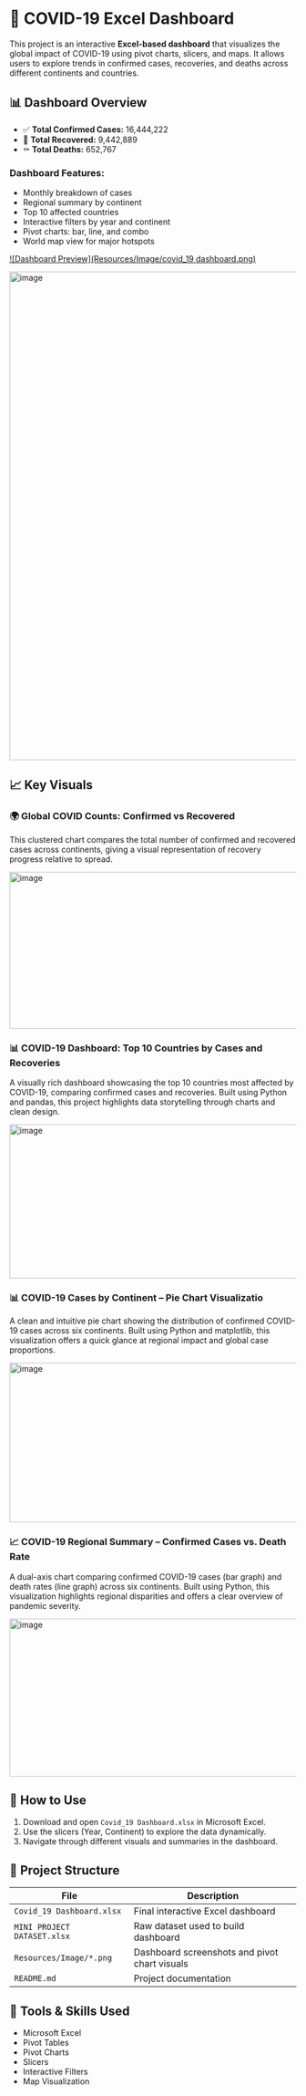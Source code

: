 # 🦠 COVID-19 Excel Dashboard
This project is an interactive **Excel-based dashboard** that visualizes the global impact of COVID-19 using pivot charts, slicers, and maps. It allows users to explore trends in confirmed cases, recoveries, and deaths across different continents and countries.


## 📊 Dashboard Overview

- ✅ **Total Confirmed Cases:** 16,444,222  
- 💉 **Total Recovered:** 9,442,889  
- ⚰️ **Total Deaths:** 652,767  

### Dashboard Features:
- Monthly breakdown of cases
- Regional summary by continent
- Top 10 affected countries
- Interactive filters by year and continent
- Pivot charts: bar, line, and combo
- World map view for major hotspots

[![Dashboard Preview](Resources/Image/covid_19 dashboard.png)](https://github.com/Mohit-kr-singh/Covid_19_Dashboard/blob/512174497f52f5199815d5c2754f45a884754900/Resources/Image/covid_19%20dashboard.png)

<img width="1887" height="857" alt="image" src="https://github.com/user-attachments/assets/b65cf753-d7a1-4764-8770-e030c4d0b2cc" />

## 📈 Key Visuals

### 🌍 Global COVID Counts: Confirmed vs Recovered

This clustered chart compares the total number of confirmed and recovered cases across continents, giving a visual representation of recovery progress relative to spread.

<img width="517" height="275" alt="image" src="https://github.com/user-attachments/assets/986ba713-5b4a-4e56-bdae-f05f2e9d9c24" />


### 📊 COVID-19 Dashboard: Top 10 Countries by Cases and Recoveries

A visually rich dashboard showcasing the top 10 countries most affected by COVID-19, comparing confirmed cases and recoveries. Built using Python and pandas, this project highlights data storytelling through charts and clean design.

<img width="520" height="270" alt="image" src="https://github.com/user-attachments/assets/0d0643c5-ecb8-4387-aa4b-f1fcf34fb626" />


### 📊 COVID-19 Cases by Continent – Pie Chart Visualizatio

A clean and intuitive pie chart showing the distribution of confirmed COVID-19 cases across six continents. Built using Python and matplotlib, this visualization offers a quick glance at regional impact and global case proportions.

<img width="520" height="280" alt="image" src="https://github.com/user-attachments/assets/f48a9ad5-8b2c-4da6-a0fa-638380ce0233" />


### 📈 COVID-19 Regional Summary – Confirmed Cases vs. Death Rate

A dual-axis chart comparing confirmed COVID-19 cases (bar graph) and death rates (line graph) across six continents. Built using Python, this visualization highlights regional disparities and offers a clear overview of pandemic severity.

<img width="517" height="277" alt="image" src="https://github.com/user-attachments/assets/e77a3dec-d6c5-47a6-866c-6c08708d8b33" />

## 🚀 How to Use

1. Download and open `Covid_19 Dashboard.xlsx` in Microsoft Excel.
2. Use the slicers (Year, Continent) to explore the data dynamically.
3. Navigate through different visuals and summaries in the dashboard.

## 📁 Project Structure

| File                             | Description                                 |
|----------------------------------|---------------------------------------------|
| `Covid_19 Dashboard.xlsx`        | Final interactive Excel dashboard           |
| `MINI PROJECT DATASET.xlsx`      | Raw dataset used to build dashboard         |
| `Resources/Image/*.png`          | Dashboard screenshots and pivot chart visuals |
| `README.md`                      | Project documentation                       |

   
## 🧰 Tools & Skills Used

- Microsoft Excel  
- Pivot Tables  
- Pivot Charts  
- Slicers  
- Interactive Filters  
- Map Visualization  
